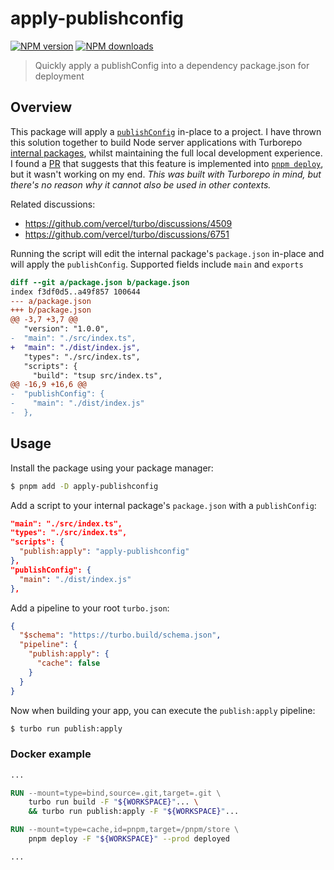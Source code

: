 # apply-publishconfig

[![NPM version](https://img.shields.io/npm/v/apply-publishconfig.svg?style=flat)](https://npmjs.org/package/apply-publishconfig)
[![NPM downloads](https://img.shields.io/npm/dm/apply-publishconfig.svg?style=flat)](https://npmjs.org/package/apply-publishconfig)

> Quickly apply a publishConfig into a dependency package.json for deployment

## Overview

This package will apply a [`publishConfig`](https://docs.npmjs.com/cli/v10/configuring-npm/package-json#publishconfig) in-place to a project. I have thrown this solution together to build Node server applications with Turborepo [internal packages](https://turbo.build/repo/docs/handbook/sharing-code/internal-packages), whilst maintaining the full local development experience. I found a [PR](https://github.com/pnpm/pnpm/issues/6693) that suggests that this feature is implemented into [`pnpm deploy`](https://pnpm.io/cli/deploy), but it wasn't working on my end. _This was built with Turborepo in mind, but there's no reason why it cannot also be used in other contexts._

Related discussions:

- https://github.com/vercel/turbo/discussions/4509
- https://github.com/vercel/turbo/discussions/6751

Running the script will edit the internal package's `package.json` in-place and will apply the `publishConfig`. Supported fields include `main` and `exports`

```diff
diff --git a/package.json b/package.json
index f3df0d5..a49f857 100644
--- a/package.json
+++ b/package.json
@@ -3,7 +3,7 @@
   "version": "1.0.0",
-  "main": "./src/index.ts",
+  "main": "./dist/index.js",
   "types": "./src/index.ts",
   "scripts": {
     "build": "tsup src/index.ts",
@@ -16,9 +16,6 @@
-  "publishConfig": {
-    "main": "./dist/index.js"
-  },
```

## Usage

Install the package using your package manager:

```bash
$ pnpm add -D apply-publishconfig
```

Add a script to your internal package's `package.json` with a `publishConfig`:

```json
"main": "./src/index.ts",
"types": "./src/index.ts",
"scripts": {
  "publish:apply": "apply-publishconfig"
},
"publishConfig": {
  "main": "./dist/index.js"
},
```

Add a pipeline to your root `turbo.json`:

```json
{
  "$schema": "https://turbo.build/schema.json",
  "pipeline": {
    "publish:apply": {
      "cache": false
    }
  }
}
```

Now when building your app, you can execute the `publish:apply` pipeline:

```bash
$ turbo run publish:apply
```

### Docker example

```dockerfile
...

RUN --mount=type=bind,source=.git,target=.git \
    turbo run build -F "${WORKSPACE}"... \
    && turbo run publish:apply -F "${WORKSPACE}"...

RUN --mount=type=cache,id=pnpm,target=/pnpm/store \
    pnpm deploy -F "${WORKSPACE}" --prod deployed

...
```
